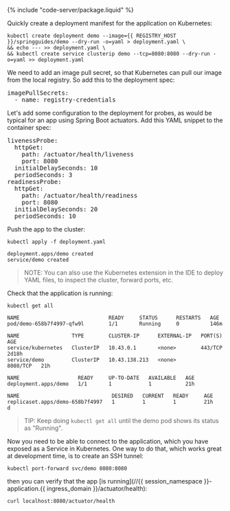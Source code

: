 
{% include "code-server/package.liquid" %}

Quickly create a deployment manifest for the application on Kubernetes:

```execute
kubectl create deployment demo --image={{ REGISTRY_HOST }}/springguides/demo --dry-run -o=yaml > deployment.yaml \
&& echo --- >> deployment.yaml \
&& kubectl create service clusterip demo --tcp=8080:8080 --dry-run -o=yaml >> deployment.yaml
```

We need to add an image pull secret, so that Kubernetes can pull our image from the local registry. So add this to the deployment spec:

<pre class="pastable" data-file="/home/eduk8s/exercises/demo/deployment.yaml" data-yaml-path="spec.template.spec">
imagePullSecrets:
  - name: registry-credentials
</pre>

Let's add some configuration to the deployment for probes, as would be typical for an app using Spring Boot actuators. Add this YAML snippet to the container spec:

<pre class="pastable" data-file="/home/eduk8s/exercises/demo/deployment.yaml" data-yaml-path="spec.template.spec.containers[0]">
livenessProbe:
  httpGet:
    path: /actuator/health/liveness
    port: 8080
  initialDelaySeconds: 10
  periodSeconds: 3
readinessProbe:
  httpGet:
    path: /actuator/health/readiness
    port: 8080
  initialDelaySeconds: 20
  periodSeconds: 10
</pre>

Push the app to the cluster:

```execute
kubectl apply -f deployment.yaml
```

```
deployment.apps/demo created
service/demo created
```

> NOTE: You can also use the Kubernetes extension in the IDE to deploy YAML files, to inspect the cluster, forward ports, etc.

Check that the application is running:

```execute
kubectl get all
```

```
NAME                             READY     STATUS      RESTARTS   AGE
pod/demo-658b7f4997-qfw9l        1/1       Running     0          146m

NAME                 TYPE        CLUSTER-IP      EXTERNAL-IP   PORT(S)    AGE
service/kubernetes   ClusterIP   10.43.0.1       <none>        443/TCP    2d18h
service/demo         ClusterIP   10.43.138.213   <none>        8080/TCP   21h

NAME                   READY     UP-TO-DATE   AVAILABLE   AGE
deployment.apps/demo   1/1       1            1           21h

NAME                              DESIRED   CURRENT   READY     AGE
replicaset.apps/demo-658b7f4997   1         1         1         21h
d
```

> TIP: Keep doing `kubectl get all` until the demo pod shows its status as "Running".

Now you need to be able to connect to the application, which you have exposed as a Service in Kubernetes. One way to do that, which works great at development time, is to create an SSH tunnel:

```execute
kubectl port-forward svc/demo 8080:8080
```

then you can verify that the app [is running](//{{ session_namespace }}-application.{{ ingress_domain }}/actuator/health):

```execute-2
curl localhost:8080/actuator/health
```